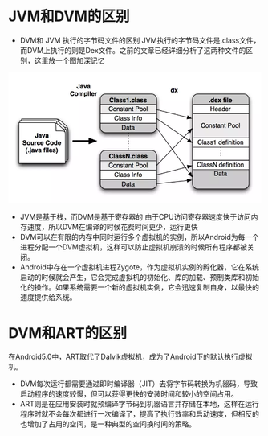 # JVM和DVM的区别
* DVM和 JVM 执行的字节码文件的区别
  JVM执行的字节码文件是.class文件，而DVM上执行的则是Dex文件。之前的文章已经详细分析了这两种文件的区别，这里放一个图加深记忆

![image.png](img/index_20.png)

* JVM是基于栈，而DVM是基于寄存器的
  由于CPU访问寄存器速度快于访问内存速度，所以DVM在编译的时候花费时间更少，运行更快
* DVM可以在有限的内存中同时运行多个虚拟机的实例，所以Android为每一个进程分配一个DVM虚拟机，这样可以防止虚拟机崩溃的时候所有程序都被关闭。
* Android中存在一个虚拟机进程Zygote，作为虚拟机实例的孵化器，它在系统启动的时候就会产生，它会完成虚拟机的初始化、库的加载、预制类库和初始化的操作。如果系统需要一个新的虚拟机实例，它会迅速复制自身，以最快的速度提供给系统。
# DVM和ART的区别
在Android5.0中，ART取代了Dalvik虚拟机，成为了Android下的默认执行虚拟机。
* DVM每次运行都需要通过即时编译器（JIT）去将字节码转换为机器码，导致启动程序的速度较慢，但可以获得更快的安装时间和较小的空间占用。
* ART则是在应用安装时就预编译字节码到机器语言并存储在本地，这样在运行程序时就不会每次都进行一次编译了，提高了执行效率和启动速度，但相反的也增加了占用的空间，是一种典型的空间换时间的策略。

